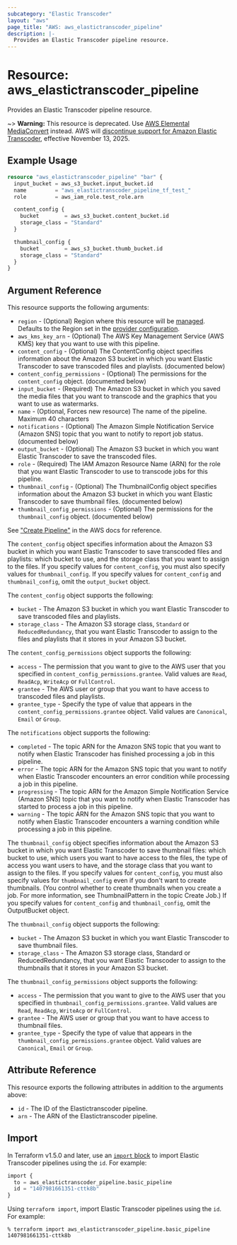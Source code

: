 ```yaml
---
subcategory: "Elastic Transcoder"
layout: "aws"
page_title: "AWS: aws_elastictranscoder_pipeline"
description: |-
  Provides an Elastic Transcoder pipeline resource.
---
```


# Resource: aws_elastictranscoder_pipeline

Provides an Elastic Transcoder pipeline resource.

~> **Warning:** This resource is deprecated. Use [AWS Elemental MediaConvert](https://aws.amazon.com/blogs/media/migrating-workflows-from-amazon-elastic-transcoder-to-aws-elemental-mediaconvert/) instead. AWS will [discontinue support for Amazon Elastic Transcoder](https://aws.amazon.com/blogs/media/support-for-amazon-elastic-transcoder-ending-soon/), effective November 13, 2025.

## Example Usage

```terraform
resource "aws_elastictranscoder_pipeline" "bar" {
  input_bucket = aws_s3_bucket.input_bucket.id
  name         = "aws_elastictranscoder_pipeline_tf_test_"
  role         = aws_iam_role.test_role.arn

  content_config {
    bucket        = aws_s3_bucket.content_bucket.id
    storage_class = "Standard"
  }

  thumbnail_config {
    bucket        = aws_s3_bucket.thumb_bucket.id
    storage_class = "Standard"
  }
}
```

## Argument Reference

This resource supports the following arguments:

* `region` - (Optional) Region where this resource will be [managed](https://docs.aws.amazon.com/general/latest/gr/rande.html#regional-endpoints). Defaults to the Region set in the [provider configuration](https://registry.terraform.io/providers/hashicorp/aws/latest/docs#aws-configuration-reference).
* `aws_kms_key_arn` - (Optional) The AWS Key Management Service (AWS KMS) key that you want to use with this pipeline.
* `content_config` - (Optional) The ContentConfig object specifies information about the Amazon S3 bucket in which you want Elastic Transcoder to save transcoded files and playlists. (documented below)
* `content_config_permissions` - (Optional) The permissions for the `content_config` object. (documented below)
* `input_bucket` - (Required) The Amazon S3 bucket in which you saved the media files that you want to transcode and the graphics that you want to use as watermarks.
* `name` - (Optional, Forces new resource) The name of the pipeline. Maximum 40 characters
* `notifications` - (Optional) The Amazon Simple Notification Service (Amazon SNS) topic that you want to notify to report job status. (documented below)
* `output_bucket` - (Optional) The Amazon S3 bucket in which you want Elastic Transcoder to save the transcoded files.
* `role` - (Required) The IAM Amazon Resource Name (ARN) for the role that you want Elastic Transcoder to use to transcode jobs for this pipeline.
* `thumbnail_config` - (Optional) The ThumbnailConfig object specifies information about the Amazon S3 bucket in which you want Elastic Transcoder to save thumbnail files. (documented below)
* `thumbnail_config_permissions` - (Optional) The permissions for the `thumbnail_config` object. (documented below)

See ["Create Pipeline"](http://docs.aws.amazon.com/elastictranscoder/latest/developerguide/create-pipeline.html) in the AWS docs for reference.

The `content_config` object specifies information about the Amazon S3 bucket in
which you want Elastic Transcoder to save transcoded files and playlists: which
bucket to use, and the storage class that you want to assign to the files. If
you specify values for `content_config`, you must also specify values for
`thumbnail_config`. If you specify values for `content_config` and
`thumbnail_config`, omit the `output_bucket` object.

The `content_config` object supports the following:

* `bucket` - The Amazon S3 bucket in which you want Elastic Transcoder to save transcoded files and playlists.
* `storage_class` - The Amazon S3 storage class, `Standard` or `ReducedRedundancy`, that you want Elastic Transcoder to assign to the files and playlists that it stores in your Amazon S3 bucket.

The `content_config_permissions` object supports the following:

* `access` - The permission that you want to give to the AWS user that you specified in `content_config_permissions.grantee`. Valid values are `Read`, `ReadAcp`, `WriteAcp` or `FullControl`.
* `grantee` - The AWS user or group that you want to have access to transcoded files and playlists.
* `grantee_type` - Specify the type of value that appears in the `content_config_permissions.grantee` object. Valid values are `Canonical`, `Email` or `Group`.

The `notifications` object supports the following:

* `completed` - The topic ARN for the Amazon SNS topic that you want to notify when Elastic Transcoder has finished processing a job in this pipeline.
* `error` - The topic ARN for the Amazon SNS topic that you want to notify when Elastic Transcoder encounters an error condition while processing a job in this pipeline.
* `progressing` - The topic ARN for the Amazon Simple Notification Service (Amazon SNS) topic that you want to notify when Elastic Transcoder has started to process a job in this pipeline.
* `warning` - The topic ARN for the Amazon SNS topic that you want to notify when Elastic Transcoder encounters a warning condition while processing a job in this pipeline.

The `thumbnail_config` object specifies information about the Amazon S3 bucket in
which you want Elastic Transcoder to save thumbnail files: which bucket to use,
which users you want to have access to the files, the type of access you want
users to have, and the storage class that you want to assign to the files. If
you specify values for `content_config`, you must also specify values for
`thumbnail_config` even if you don't want to create thumbnails. (You control
whether to create thumbnails when you create a job. For more information, see
ThumbnailPattern in the topic Create Job.) If you specify values for
`content_config` and `thumbnail_config`, omit the OutputBucket object.

The `thumbnail_config` object supports the following:

* `bucket` - The Amazon S3 bucket in which you want Elastic Transcoder to save thumbnail files.
* `storage_class` - The Amazon S3 storage class, Standard or ReducedRedundancy, that you want Elastic Transcoder to assign to the thumbnails that it stores in your Amazon S3 bucket.

The `thumbnail_config_permissions` object supports the following:

* `access` - The permission that you want to give to the AWS user that you specified in `thumbnail_config_permissions.grantee`. Valid values are `Read`, `ReadAcp`, `WriteAcp` or `FullControl`.
* `grantee` - The AWS user or group that you want to have access to thumbnail files.
* `grantee_type` - Specify the type of value that appears in the `thumbnail_config_permissions.grantee` object. Valid values are `Canonical`, `Email` or `Group`.

## Attribute Reference

This resource exports the following attributes in addition to the arguments above:

* `id` - The ID of the Elastictranscoder pipeline.
* `arn` - The ARN of the Elastictranscoder pipeline.

## Import

In Terraform v1.5.0 and later, use an [`import` block](https://developer.hashicorp.com/terraform/language/import) to import Elastic Transcoder pipelines using the `id`. For example:

```terraform
import {
  to = aws_elastictranscoder_pipeline.basic_pipeline
  id = "1407981661351-cttk8b"
}
```

Using `terraform import`, import Elastic Transcoder pipelines using the `id`. For example:

```console
% terraform import aws_elastictranscoder_pipeline.basic_pipeline 1407981661351-cttk8b
```
